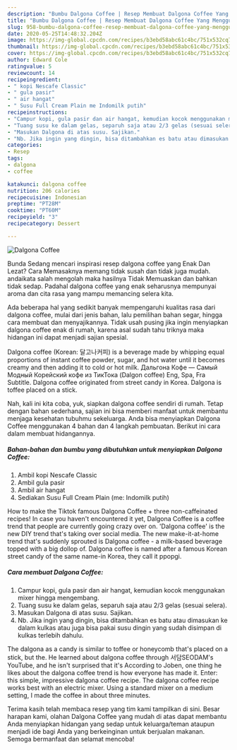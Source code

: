 ```yaml
---
description: "Bumbu Dalgona Coffee | Resep Membuat Dalgona Coffee Yang Menggugah Selera"
title: "Bumbu Dalgona Coffee | Resep Membuat Dalgona Coffee Yang Menggugah Selera"
slug: 958-bumbu-dalgona-coffee-resep-membuat-dalgona-coffee-yang-menggugah-selera
date: 2020-05-25T14:48:32.204Z
image: https://img-global.cpcdn.com/recipes/b3ebd58abc61c4bc/751x532cq70/dalgona-coffee-foto-resep-utama.jpg
thumbnail: https://img-global.cpcdn.com/recipes/b3ebd58abc61c4bc/751x532cq70/dalgona-coffee-foto-resep-utama.jpg
cover: https://img-global.cpcdn.com/recipes/b3ebd58abc61c4bc/751x532cq70/dalgona-coffee-foto-resep-utama.jpg
author: Edward Cole
ratingvalue: 5
reviewcount: 14
recipeingredient:
- " kopi Nescafe Classic"
- " gula pasir"
- " air hangat"
- " Susu Full Cream Plain me Indomilk putih"
recipeinstructions:
- "Campur kopi, gula pasir dan air hangat, kemudian kocok menggunakan mixer hingga mengembang."
- "Tuang susu ke dalam gelas, separuh saja atau 2/3 gelas (sesuai selera)."
- "Masukan Dalgona di atas susu. Sajikan."
- "Nb. Jika ingin yang dingin, bisa ditambahkan es batu atau dimasukan ke dalam kulkas atau juga bisa pakai susu dingin yang sudah disimpan di kulkas terlebih dahulu."
categories:
- Resep
tags:
- dalgona
- coffee

katakunci: dalgona coffee 
nutrition: 206 calories
recipecuisine: Indonesian
preptime: "PT28M"
cooktime: "PT60M"
recipeyield: "3"
recipecategory: Dessert

---
```



![Dalgona Coffee](https://img-global.cpcdn.com/recipes/b3ebd58abc61c4bc/751x532cq70/dalgona-coffee-foto-resep-utama.jpg)

Bunda Sedang mencari inspirasi resep dalgona coffee yang Enak Dan Lezat? Cara Memasaknya memang tidak susah dan tidak juga mudah. andaikata salah mengolah maka hasilnya Tidak Memuaskan dan bahkan tidak sedap. Padahal dalgona coffee yang enak seharusnya mempunyai aroma dan cita rasa yang mampu memancing selera kita.

Ada beberapa hal yang sedikit banyak mempengaruhi kualitas rasa dari dalgona coffee, mulai dari jenis bahan, lalu pemilihan bahan segar, hingga cara membuat dan menyajikannya. Tidak usah pusing jika ingin menyiapkan dalgona coffee enak di rumah, karena asal sudah tahu triknya maka hidangan ini dapat menjadi sajian spesial.

Dalgona coffee (Korean: 달고나커피) is a beverage made by whipping equal proportions of instant coffee powder, sugar, and hot water until it becomes creamy and then adding it to cold or hot milk. Дальгона Кофе — Самый Модный Корейский кофе из ТикТока (Dalgon coffee) Eng, Spa, Fra Subtitle. Dalgona coffee originated from street candy in Korea. Dalgona is toffee placed on a stick.


Nah, kali ini kita coba, yuk, siapkan dalgona coffee sendiri di rumah. Tetap dengan bahan sederhana, sajian ini bisa memberi manfaat untuk membantu menjaga kesehatan tubuhmu sekeluarga. Anda bisa menyiapkan Dalgona Coffee menggunakan 4 bahan dan 4 langkah pembuatan. Berikut ini cara dalam membuat hidangannya.

<!--inarticleads1-->

##### Bahan-bahan dan bumbu yang dibutuhkan untuk menyiapkan Dalgona Coffee:

1. Ambil  kopi Nescafe Classic
1. Ambil  gula pasir
1. Ambil  air hangat
1. Sediakan  Susu Full Cream Plain (me: Indomilk putih)


How to make the Tiktok famous Dalgona Coffee + three non-caffeinated recipes! In case you haven&#39;t encountered it yet, Dalgona Coffee is a coffee trend that people are currently going crazy over on. &#39;Dalgona coffee&#39; is the new DIY trend that&#39;s taking over social media. The new make-it-at-home trend that&#39;s suddenly sprouted is Dalgona coffee - a milk-based beverage topped with a big dollop of. Dalgona coffee is named after a famous Korean street candy of the same name-in Korea, they call it ppopgi. 

<!--inarticleads2-->

##### Cara membuat Dalgona Coffee:

1. Campur kopi, gula pasir dan air hangat, kemudian kocok menggunakan mixer hingga mengembang.
1. Tuang susu ke dalam gelas, separuh saja atau 2/3 gelas (sesuai selera).
1. Masukan Dalgona di atas susu. Sajikan.
1. Nb. Jika ingin yang dingin, bisa ditambahkan es batu atau dimasukan ke dalam kulkas atau juga bisa pakai susu dingin yang sudah disimpan di kulkas terlebih dahulu.


The dalgona as a candy is similar to toffee or honeycomb that&#39;s placed on a stick, but the. He learned about dalgona coffee through 서담SEODAM&#39;s YouTube, and he isn&#39;t surprised that it&#39;s According to Joben, one thing he likes about the dalgona coffee trend is how everyone has made it. Enter: this simple, impressive dalgona coffee recipe. The dalgona coffee recipe works best with an electric mixer. Using a standard mixer on a medium setting, I made the coffee in about three minutes. 

Terima kasih telah membaca resep yang tim kami tampilkan di sini. Besar harapan kami, olahan Dalgona Coffee yang mudah di atas dapat membantu Anda menyiapkan hidangan yang sedap untuk keluarga/teman ataupun menjadi ide bagi Anda yang berkeinginan untuk berjualan makanan. Semoga bermanfaat dan selamat mencoba!
